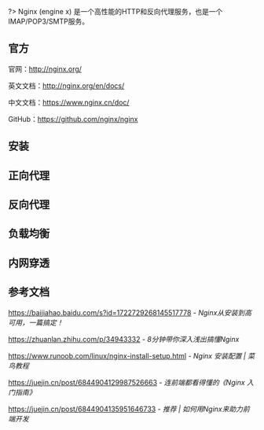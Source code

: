 ?> Nginx (engine x) 是一个高性能的HTTP和反向代理服务，也是一个IMAP/POP3/SMTP服务。

## 官方

官网：http://nginx.org/

英文文档：http://nginx.org/en/docs/

中文文档：https://www.nginx.cn/doc/

GitHub：https://github.com/nginx/nginx

## 安装

## 正向代理

## 反向代理

## 负载均衡

## 内网穿透

## 参考文档

https://baijiahao.baidu.com/s?id=1722729268145517778 - *Nginx从安装到高可用，一篇搞定！*

https://zhuanlan.zhihu.com/p/34943332 - *8分钟带你深入浅出搞懂Nginx*

https://www.runoob.com/linux/nginx-install-setup.html - *Nginx 安装配置 | 菜鸟教程*

https://juejin.cn/post/6844904129987526663 - *连前端都看得懂的《Nginx 入门指南》*

https://juejin.cn/post/6844904135951646733 - *推荐 | 如何用Nginx来助力前端开发*
